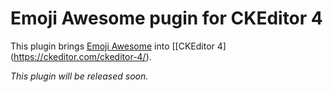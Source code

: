 # Emoji Awesome pugin for CKEditor 4
This plugin brings [Emoji Awesome](https://github.com/zeeshanu/emoji-awesome) into [[CKEditor 4] (https://ckeditor.com/ckeditor-4/).

*This plugin will be released soon.*
